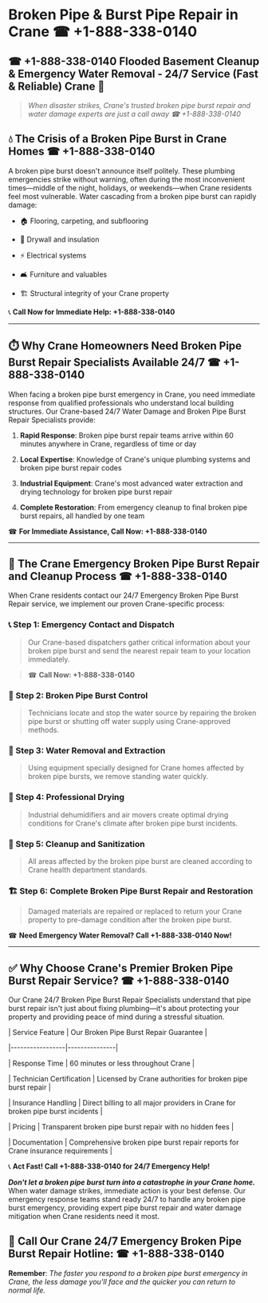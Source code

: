 # Broken Pipe & Burst Pipe Repair in Crane ☎ +1-888-338-0140  
## ☎ +1-888-338-0140 Flooded Basement Cleanup & Emergency Water Removal - 24/7 Service (Fast & Reliable) Crane 🚨  

> *When disaster strikes, Crane's trusted broken pipe burst repair and water damage experts are just a call away ☎ +1-888-338-0140*  

## 💧 The Crisis of a Broken Pipe Burst in Crane Homes ☎ +1-888-338-0140  

A broken pipe burst doesn't announce itself politely. These plumbing emergencies strike without warning, often during the most inconvenient times—middle of the night, holidays, or weekends—when Crane residents feel most vulnerable. Water cascading from a broken pipe burst can rapidly damage:  

* 🏠 Flooring, carpeting, and subflooring  
* 🧱 Drywall and insulation  
* ⚡ Electrical systems  
* 🛋️ Furniture and valuables  
* 🏗️ Structural integrity of your Crane property  

📞 **Call Now for Immediate Help: +1-888-338-0140**  

---  

## ⏱️ Why Crane Homeowners Need Broken Pipe Burst Repair Specialists Available 24/7 ☎ +1-888-338-0140  

When facing a broken pipe burst emergency in Crane, you need immediate response from qualified professionals who understand local building structures. Our Crane-based 24/7 Water Damage and Broken Pipe Burst Repair Specialists provide:  

1. **Rapid Response**: Broken pipe burst repair teams arrive within 60 minutes anywhere in Crane, regardless of time or day  
2. **Local Expertise**: Knowledge of Crane's unique plumbing systems and broken pipe burst repair codes  
3. **Industrial Equipment**: Crane's most advanced water extraction and drying technology for broken pipe burst repair  
4. **Complete Restoration**: From emergency cleanup to final broken pipe burst repairs, all handled by one team  

☎ **For Immediate Assistance, Call Now: +1-888-338-0140**  

---  

## 🔧 The Crane Emergency Broken Pipe Burst Repair and Cleanup Process ☎ +1-888-338-0140  

When Crane residents contact our 24/7 Emergency Broken Pipe Burst Repair service, we implement our proven Crane-specific process:  

### 📞 Step 1: Emergency Contact and Dispatch  
> Our Crane-based dispatchers gather critical information about your broken pipe burst and send the nearest repair team to your location immediately.  
> ☎ **Call Now: +1-888-338-0140**  

### 🚿 Step 2: Broken Pipe Burst Control  
> Technicians locate and stop the water source by repairing the broken pipe burst or shutting off water supply using Crane-approved methods.  

### 🌊 Step 3: Water Removal and Extraction  
> Using equipment specially designed for Crane homes affected by broken pipe bursts, we remove standing water quickly.  

### 💨 Step 4: Professional Drying  
> Industrial dehumidifiers and air movers create optimal drying conditions for Crane's climate after broken pipe burst incidents.  

### 🧼 Step 5: Cleanup and Sanitization  
> All areas affected by the broken pipe burst are cleaned according to Crane health department standards.  

### 🏗️ Step 6: Complete Broken Pipe Burst Repair and Restoration  
> Damaged materials are repaired or replaced to return your Crane property to pre-damage condition after the broken pipe burst.  

☎ **Need Emergency Water Removal? Call +1-888-338-0140 Now!**  

---  

## ✅ Why Choose Crane's Premier Broken Pipe Burst Repair Service? ☎ +1-888-338-0140  

Our Crane 24/7 Broken Pipe Burst Repair Specialists understand that pipe burst repair isn't just about fixing plumbing—it's about protecting your property and providing peace of mind during a stressful situation.  

| Service Feature | Our Broken Pipe Burst Repair Guarantee |  
|-----------------|---------------|  
| Response Time | 60 minutes or less throughout Crane |  
| Technician Certification | Licensed by Crane authorities for broken pipe burst repair |  
| Insurance Handling | Direct billing to all major providers in Crane for broken pipe burst incidents |  
| Pricing | Transparent broken pipe burst repair with no hidden fees |  
| Documentation | Comprehensive broken pipe burst repair reports for Crane insurance requirements |  

📞 **Act Fast! Call +1-888-338-0140 for 24/7 Emergency Help!**  

***Don't let a broken pipe burst turn into a catastrophe in your Crane home.*** When water damage strikes, immediate action is your best defense. Our emergency response teams stand ready 24/7 to handle any broken pipe burst emergency, providing expert pipe burst repair and water damage mitigation when Crane residents need it most.  

## 📱 Call Our Crane 24/7 Emergency Broken Pipe Burst Repair Hotline: ☎ +1-888-338-0140  

**Remember**: *The faster you respond to a broken pipe burst emergency in Crane, the less damage you'll face and the quicker you can return to normal life.*
